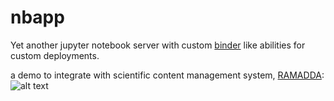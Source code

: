 # nbapp
Yet another jupyter notebook server with custom [binder](https://binder.pangeo.io/) like abilities for custom deployments.

a demo to integrate with scientific content management system, [RAMADDA](https://www.geodesystems.com):
![alt text](https://github.com/suvarchal/nbapp/blob/master/docs/preview_nbapp.gif "nbapp preview with RAMADDA")

